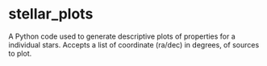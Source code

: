 # stellar_plots

A Python code used to generate descriptive plots of properties for a individual stars.
Accepts a list of coordinate (ra/dec) in degrees, of sources to plot.